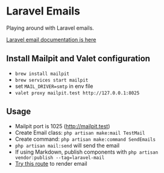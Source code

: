 # Laravel Emails

Playing around with Laravel emails.

[Laravel email documentation is here](https://laravel.com/docs/11.x/mail)

## Install Mailpit and Valet configuration
- `brew install mailpit`
- `brew services start mailpit`
- set `MAIL_DRIVER=smtp` in env file
- `valet proxy mailpit.test http://127.0.0.1:8025`

## Usage
- Mailpit port is 1025 (http://mailpit.test)
- Create Email class: `php artisan make:mail TestMail`
- Create command: `php artisan make:command SendEmails`
- `php artisan mail:send` will send the email
- If using Markdown, publish components with `php artisan vendor:publish --tag=laravel-mail`
- [Try this route](http://emails.test/test-mail) to render email
